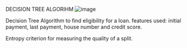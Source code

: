 DECISION TREE ALGORIHM
![image](https://github.com/user-attachments/assets/51bedc33-8510-4045-8d54-5fcae62cc5e1)


Decision Tree Algorithm to find eligibility for a loan. features used: initial payment,	last payment, house number and	credit score. 

Entropy criterion for measuring the quality of a split.

